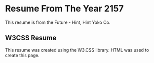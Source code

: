 # Resume From The Year 2157
This resume is from the Future - Hint, Hint Yoko Co.

## W3CSS Resume
This resume was created using the W3.CSS library. HTML was used to create this page.
